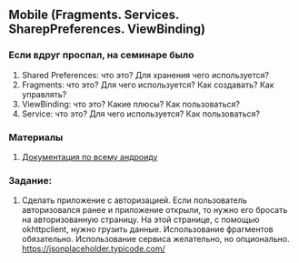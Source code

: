 ## Mobile (Fragments. Services. SharepPreferences. ViewBinding)

### Если вдруг проспал, на семинаре было
1. Shared Preferences: что это? Для хранения чего используется?
2. Fragments: что это? Для чего используется? Как создавать? Как управлять?
3. ViewBinding: что это? Какие плюсы? Как пользоваться?
4. Service: что это? Для чего используется? Как пользоваться?

### Материалы
1. [Документация по всему андроиду](https://developer.android.com/)

### Задание:
1. Сделать приложение с авторизацией. Если пользователь авторизовался ранее и приложение открыли, то нужно его бросать на авторизованную страницу. На этой странице, с помощью okhttpclient, нужно грузить данные. Использование фрагментов обязательно. Использование сервиса желательно, но опционально. https://jsonplaceholder.typicode.com/